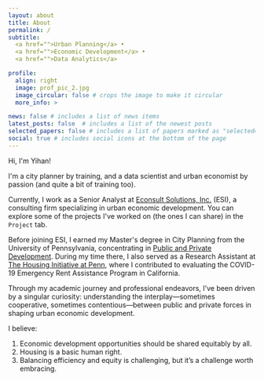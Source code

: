 ```yaml
---
layout: about
title: About
permalink: /
subtitle: 
  <a href="">Urban Planning</a> • 
  <a href="">Economic Development</a> •
  <a href="">Data Analytics</a> 

profile:
  align: right
  image: prof_pic_2.jpg
  image_circular: false # crops the image to make it circular
  more_info: >

news: false # includes a list of news items
latest_posts: false  # includes a list of the newest posts
selected_papers: false # includes a list of papers marked as "selected={true}"
social: true # includes social icons at the bottom of the page
---
```


Hi, I'm Yihan!  

I'm a city planner by training, and a data scientist and urban economist by passion (and quite a bit of training too).  

Currently, I work as a Senior Analyst at [Econsult Solutions, Inc.](https://econsultsolutions.com/) (ESI), a consulting firm specializing in urban economic development. You can explore some of the projects I've worked on (the ones I can share) in the `Project` tab.  

Before joining ESI, I earned my Master's degree in City Planning from the University of Pennsylvania, concentrating in [Public and Private Development](https://www.design.upenn.edu/city-regional-planning/graduate/graduate-city-and-regional-planning-programs). During my time there, I also served as a Research Assistant at [The Housing Initiative at Penn](https://www.housinginitiative.org/), where I contributed to evaluating the COVID-19 Emergency Rent Assistance Program in California.  

Through my academic journey and professional endeavors, I’ve been driven by a singular curiosity: understanding the interplay—sometimes cooperative, sometimes contentious—between public and private forces in shaping urban economic development.  

I believe:  
1. Economic development opportunities should be shared equitably by all.  
2. Housing is a basic human right.  
3. Balancing efficiency and equity is challenging, but it’s a challenge worth embracing.  



